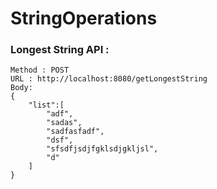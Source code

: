 # StringOperations

### Longest String API :
    Method : POST
    URL : http://localhost:8080/getLongestString
    Body:
    {
        "list":[
            "adf",
            "sadas",
            "sadfasfadf",
            "dsf",
            "sfsdfjsdjfgklsdjgkljsl",
            "d"
        ]
    }


